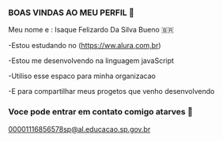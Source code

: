 ### BOAS VINDAS AO MEU PERFIL 🍞 

Meu nome e : Isaque Felizardo Da Silva Bueno 🇧🇷

-Estou estudando no (https://ww.alura,com,br)

-Estou me desenvolvendo na linguagem javaScript

-Utiliso esse espaco para minha organizacao 

-E para compartilhar meus progetos que venho desenvolvendo

### Voce pode entrar em contato comigo atarves 📧

00001116856578sp@al.educacao.sp.gov.br
